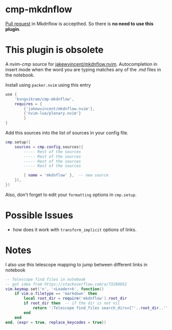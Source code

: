 # cmp-mkdnflow

[Pull request](https://github.com/jakewvincent/mkdnflow.nvim/pull/165) in Mkdnflow is accepthed. So there is **no need to use this plugin**.

# This plugin is obsolete

A *nvim-cmp* source for [jakewvincent/mkdnflow.nvim](https://github.com/jakewvincent/mkdnflow.nvim). Autocompletion in insert mode when the word you are typing matches any of the *.md* files in the notebook.

Install using `packer.nvim` using this entry
```lua
use {
	'kvngvikram/cmp-mkdnflow',
	requires = {
		{'jakewvincent/mkdnflow.nvim'},
		{'nvim-lua/plenary.nvim'}
		}
}
```

Add this sources into the list of sources in your config file.
```lua
cmp.setup({
	sources = cmp.config.sources({
		----- Rest of the sources
		----- Rest of the sources
		----- Rest of the sources
		----- Rest of the sources

		{ name = 'mkdnflow' },  -- new source
	}),
})
```

Also, don't forget to edit your `formatting` options in `cmp.setup`.


# Possible Issues

- how does it work with `transform_implicit` options of links. 

# Notes

I also use this telescope mapping to jump between different links in notebook

```lua
-- Telescope find files in notebook
-- got idea from https://stackoverflow.com/a/73290052
vim.keymap.set('n', '<Leader>k', function()
	if vim.o.filetype == 'markdown' then
		local root_dir = require('mkdnflow').root_dir
		if root_dir then  -- if the dir is not nil
			return ':Telescope find_files search_dirs={"'..root_dir..'"}<CR>'
		end
	end
end, {expr = true, replace_keycodes = true})
```
